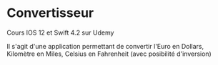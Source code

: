 # Convertisseur

Cours IOS 12 et Swift 4.2 sur Udemy

Il s'agit d'une application permettant de convertir l'Euro en Dollars, Kilomètre en Miles, Celsius en Fahrenheit (avec posibilité d'inversion)
